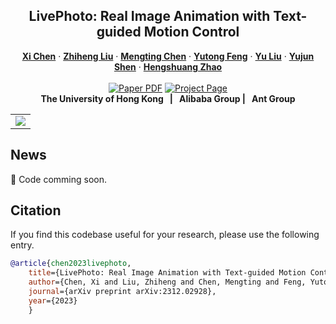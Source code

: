 <p align="center">

  <h2 align="center">LivePhoto: Real Image Animation with Text-guided Motion Control</h2>
  <p align="center">
    <a href="https://xavierchen34.github.io/"><strong>Xi Chen</strong></a>
    ·
    <a href="https://openreview.net/profile?id=~Zhiheng_Liu1"><strong>Zhiheng Liu</strong></a>
    ·
    <a href="https://openreview.net/profile?id=~Mengting_Chen1"><strong>Mengting Chen</strong></a>
    ·
    <a href="https://scholar.google.com.hk/citations?user=mZwJLeUAAAAJ&hl=zh-CN"><strong>Yutong Feng</strong></a>
    ·
    <a href="https://scholar.google.com/citations?user=8zksQb4AAAAJ&hl=zh-CN"><strong>Yu Liu</strong></a>
    ·
    <a href="https://shenyujun.github.io/"><strong>Yujun Shen</strong></a>
    ·
    <a href="https://hszhao.github.io/"><strong>Hengshuang Zhao</strong></a>
    <br>
    <br>
        <a href="https://arxiv.org/abs/2312.02928"><img src='https://img.shields.io/badge/arXiv-LivePhoto-red' alt='Paper PDF'></a>
        <a href='https://xavierchen34.github.io/LivePhoto-Page/'><img src='https://img.shields.io/badge/Project_Page-LivePhoto-green' alt='Project Page'></a>
    <br>
    <b>The University of Hong Kong &nbsp; | &nbsp;  Alibaba Group  | &nbsp;  Ant Group </b>
  </p>
  
  <table align="center">
    <tr>
    <td>
      <img src="assets/demo.gif">
    </td>
    </tr>
  </table>

## News
📢 Code comming soon.

## Citation
If you find this codebase useful for your research, please use the following entry.
```BibTeX
@article{chen2023livephoto,
    title={LivePhoto: Real Image Animation with Text-guided Motion Control},
    author={Chen, Xi and Liu, Zhiheng and Chen, Mengting and Feng, Yutong and Liu, Yu and Shen, Yujun and Zhao, Hengshuang},
    journal={arXiv preprint arXiv:2312.02928},
    year={2023}
    }
```